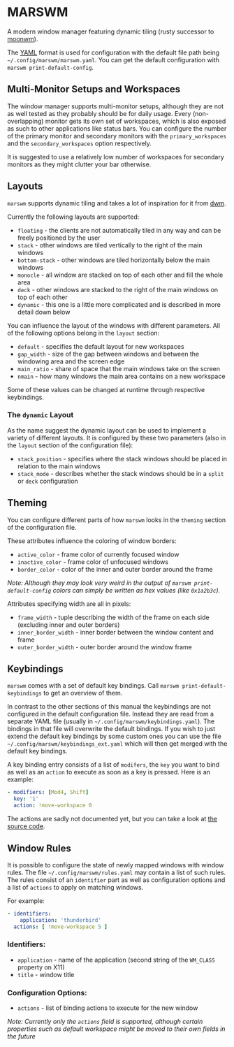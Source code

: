 # MARSWM
A modern window manager featuring dynamic tiling (rusty successor to [moonwm](https://github.com/jzbor/moonwm)).

The [YAML](https://yaml.org/) format is used for configuration with the default file path being `~/.config/marswm/marswm.yaml`.
You can get the default configuration with `marswm print-default-config`.

## Multi-Monitor Setups and Workspaces
The window manager supports multi-monitor setups, although they are not as well tested as they probably should be for daily usage.
Every (non-overlapping) monitor gets its own set of workspaces, which is also exposed as such to other applications like status bars.
You can configure the number of the primary monitor and secondary monitors with the `primary_workspaces` and the `secondary_workspaces` option respectively.

It is suggested to use a relatively low number of workspaces for secondary monitors as they might clutter your bar otherwise.

## Layouts
`marswm` supports dynamic tiling and takes a lot of inspiration for it from [dwm](https://dwm.suckless.org).

Currently the following layouts are supported:
* `floating` - the clients are not automatically tiled in any way and can be freely positioned by the user
* `stack` - other windows are tiled vertically to the right of the main windows
* `bottom-stack` - other windows are tiled horizontally below the main windows
* `monocle` - all window are stacked on top of each other and fill the whole area
* `deck` - other windows are stacked to the right of the main windows on top of each other
* `dynamic` - this one is a little more complicated and is described in more detail down below

You can influence the layout of the windows with different parameters.
All of the following options belong in the `layout` section:
* `default` - specifies the default layout for new workspaces
* `gap_width` - size of the gap between windows and between the windowing area and the screen edge
* `main_ratio` - share of space that the main windows take on the screen
* `nmain` - how many windows the main area contains on a new workspace

Some of these values can be changed at runtime through respective keybindings.

### The `dynamic` Layout
As the name suggest the dynamic layout can be used to implement a variety of different layouts.
It is configured by these two parameters (also in the `layout` section of the configuration file):
* `stack_position` - specifies where the stack windows should be placed in relation to the main windows
* `stack_mode` - describes whether the stack windows should be in a `split` or `deck` configuration

## Theming
You can configure different parts of how `marswm` looks in the `theming` section of the configuration file.

These attributes influence the coloring of window borders:
* `active_color` - frame color of currently focused window
* `inactive_color` - frame color of unfocused windows
* `border_color` - color of the inner and outer border around the frame

*Note: Although they may look very weird in the output of `marswm print-default-config` colors can simply be written as hex values (like `0x1a2b3c`).*

Attributes specifying width are all in pixels:
* `frame_width` - tuple describing the width of the frame on each side (excluding inner and outer borders)
* `inner_border_width` - inner border between the window content and frame
* `outer_border_width` - outer border around the window frame


## Keybindings
`marswm` comes with a set of default key bindings.
Call `marswm print-default-keybindings` to get an overview of them.

In contrast to the other sections of this manual the keybindings are not configured in the default configuration file.
Instead they are read from a separate YAML file (usually in `~/.config/marswm/keybindings.yaml`).
The bindings in that file will overwrite the default bindings.
If you wish to just extend the default key bindings by some custom ones you can use the file `~/.config/marswm/keybindings_ext.yaml` which will then get merged with the default key bindings.

A key binding entry consists of a list of `modifers`, the `key` you want to bind as well as an `action` to execute as soon as a key is pressed.
Here is an example:
```YAML
- modifiers: [Mod4, Shift]
  key: '1'
  action: !move-workspace 0
```

The actions are sadly not documented yet, but you can take a look at [the source code](https://github.com/jzbor/marswm/tree/master/marswm/src/bindings.rs).


## Window Rules
It is possible to configure the state of newly mapped windows with window rules.
The file `~/.config/marswm/rules.yaml` may contain a list of such rules.
The rules consist of an `identifier` part as well as configuration options and a list of `actions` to apply on matching windows.

For example:
```YAML
- identifiers:
    application: 'thunderbird'
  actions: [ !move-workspace 5 ]
```

### Identifiers:
* `application` - name of the application (second string of the `WM_CLASS` property on X11)
* `title` - window title

### Configuration Options:
* `actions` - list of binding actions to execute for the new window

*Note: Currently only the `actions` field is supported, although certain properties such as default workspace might be moved to their own fields in the future*


